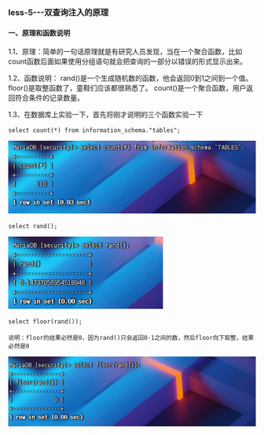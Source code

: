 ### less-5---双查询注入的原理

#### 一、原理和函数说明


1.1、原理：简单的一句话原理就是有研究人员发现，当在一个聚合函数，比如count函数后面如果使用分组语句就会把查询的一部分以错误的形式显示出来。

1.2、函数说明：
rand()是一个生成随机数的函数，他会返回0到1之间到一个值。
floor()是取整函数了，童鞋们应该都很熟悉了。
count()是一个聚合函数，用户返回符合条件的记录数量。

1.3、在数据库上实验一下，首先将刚才说明的三个函数实验一下
```
select count(*) from information_schema."tables";
```
![Alt text](./../../images/sql/less-5/count.png 'count')

```
select rand();
```
![Alt text](./../../images/sql/less-5/rand.png 'rand')

```
select floor(rand());

说明：floor的结果必然是0，因为rand()只会返回0-1之间的数，然后floor向下取整，结果必然是0
```
![Alt text](./../../images/sql/less-5/floorrand.png 'floorrand')

